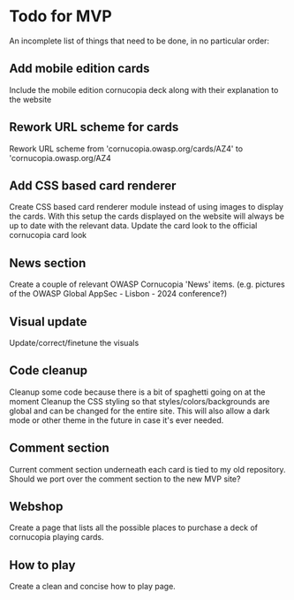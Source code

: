 # Todo for MVP
An incomplete list of things that need to be done, in no particular order:

## Add mobile edition cards
Include the mobile edition cornucopia deck along with their explanation to the website

## Rework URL scheme for cards
Rework URL scheme from 'cornucopia.owasp.org/cards/AZ4' to 'cornucopia.owasp.org/AZ4

## Add CSS based card renderer
Create CSS based card renderer module instead of using images to display the cards. With this setup the cards displayed on the website will always be up to date with the relevant data. 
Update the card look to the official cornucopia card look

## News section
Create a couple of relevant OWASP Cornucopia 'News' items. (e.g. pictures of the OWASP Global AppSec - Lisbon - 2024 conference?)

## Visual update
Update/correct/finetune the visuals 

## Code cleanup
Cleanup some code because there is a bit of spaghetti going on at the moment
Cleanup the CSS styling so that styles/colors/backgrounds are global and can be changed for the entire site. This will also allow a dark mode or other theme in the future in case it's ever needed.

## Comment section
Current comment section underneath each card is tied to my old repository. Should we port over the comment section to the new MVP site? 

## Webshop
Create a page that lists all the possible places to purchase a deck of cornucopia playing cards. 

## How to play
Create a clean and concise how to play page.